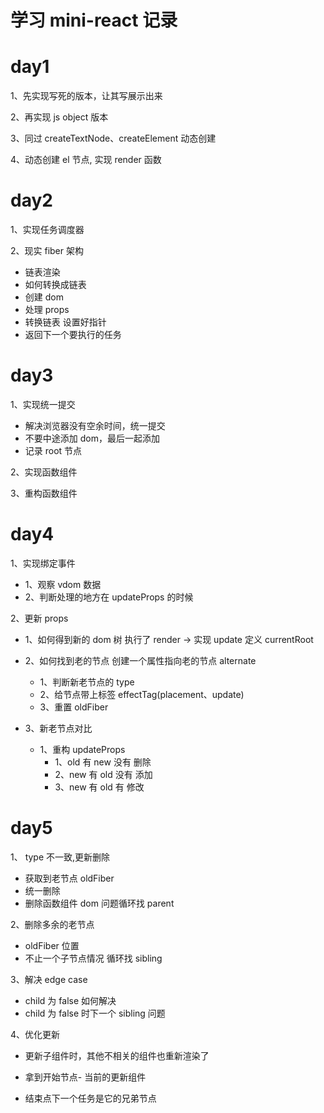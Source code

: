 # 学习 mini-react 记录

# day1

1、先实现写死的版本，让其写展示出来

2、再实现 js object 版本

3、同过 createTextNode、createElement 动态创建

4、动态创建 el 节点, 实现 render 函数

# day2

1、实现任务调度器

2、现实 fiber 架构

- 链表渲染
- 如何转换成链表
- 创建 dom
- 处理 props
- 转换链表 设置好指针
- 返回下一个要执行的任务

# day3

1、实现统一提交

- 解决浏览器没有空余时间，统一提交
- 不要中途添加 dom，最后一起添加
- 记录 root 节点

2、实现函数组件

3、重构函数组件

# day4

1、实现绑定事件

- 1、观察 vdom 数据
- 2、判断处理的地方在 updateProps 的时候

2、更新 props

- 1、如何得到新的 dom 树 执行了 render -> 实现 update 定义 currentRoot

- 2、如何找到老的节点 创建一个属性指向老的节点 alternate

  - 1、判断新老节点的 type
  - 2、给节点带上标签 effectTag(placement、update)
  - 3、重置 oldFiber

- 3、新老节点对比
  - 1、重构 updateProps
    - 1、old 有 new 没有 删除
    - 2、new 有 old 没有 添加
    - 3、new 有 old 有 修改

# day5

1、 type 不一致,更新删除

- 获取到老节点 oldFiber
- 统一删除
- 删除函数组件 dom 问题循环找 parent

2、删除多余的老节点

- oldFiber 位置
- 不止一个子节点情况 循环找 sibling

3、解决 edge case

- child 为 false 如何解决
- child 为 false 时下一个 sibling 问题

4、优化更新

- 更新子组件时，其他不相关的组件也重新渲染了

- 拿到开始节点- 当前的更新组件

- 结束点下一个任务是它的兄弟节点
